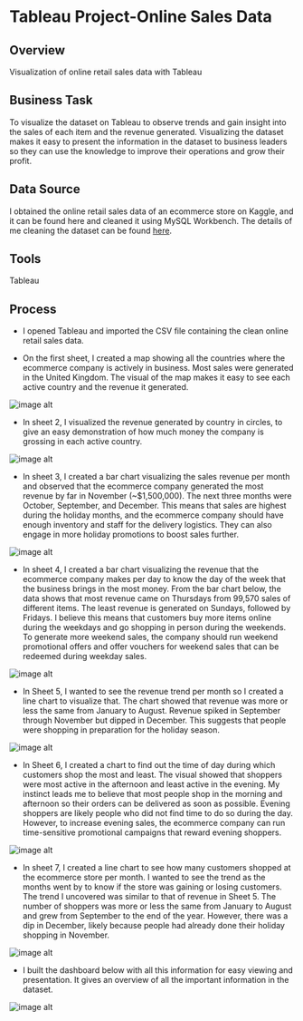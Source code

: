 # Tableau Project-Online Sales Data

## Overview

Visualization of online retail sales data with Tableau

## Business Task

To visualize the dataset on Tableau to observe trends and gain insight into the sales of each item and the revenue generated. Visualizing the dataset makes it easy to present the information in the dataset to business leaders so they can use the knowledge to improve their operations and grow their profit.

## Data Source

I obtained the online retail sales data of an ecommerce store on Kaggle, and it can be found here and cleaned it using MySQL Workbench. The details of me cleaning the dataset can be found [here](https://www.kaggle.com/datasets/umerkk12/online-retail-business).

## Tools

Tableau

## Process

* I opened Tableau and imported the CSV file containing the clean online retail sales data.

* On the first sheet, I created a map showing all the countries where the ecommerce company is actively in business. Most sales were generated in the United Kingdom. The visual of the map makes it easy to see each active country and the revenue it generated.

![image alt](https://github.com/jefferyokpala/Tableau-Project-Online-Sales-Data/blob/main/images/image4.png?raw=true)

* In sheet 2, I visualized the revenue generated by country in circles, to give an easy demonstration of how much money the company is grossing in each active country.

![image alt](https://github.com/jefferyokpala/Tableau-Project-Online-Sales-Data/blob/main/images/image2.png?raw=true)

* In sheet 3, I created a bar chart visualizing the sales revenue per month and observed that the ecommerce company generated the most revenue by far in November (~$1,500,000). The next three months were October, September, and December. This means that sales are highest during the holiday months, and the ecommerce company should have enough inventory and staff for the delivery logistics. They can also engage in more holiday promotions to boost sales further.

![image alt](https://github.com/jefferyokpala/Tableau-Project-Online-Sales-Data/blob/main/images/image3.png?raw=true)

* In sheet 4, I created a bar chart visualizing the revenue that the ecommerce company makes per day to know the day of the week that the business brings in the most money. From the bar chart below, the data shows that most revenue came on Thursdays from 99,570 sales of different items. The least revenue is generated on Sundays, followed by Fridays. I believe this means that customers buy more items online during the weekdays and go shopping in person during the weekends. To generate more weekend sales, the company should run weekend promotional offers and offer vouchers for weekend sales that can be redeemed during weekday sales.

![image alt](https://github.com/jefferyokpala/Tableau-Project-Online-Sales-Data/blob/main/images/image6.png?raw=true)

* In Sheet 5, I wanted to see the revenue trend per month so I created a line chart to visualize that. The chart showed that revenue was more or less the same from January to August. Revenue spiked in September through November but dipped in December. This suggests that people were shopping in preparation for the holiday season.

![image alt](https://github.com/jefferyokpala/Tableau-Project-Online-Sales-Data/blob/main/images/image5.png?raw=true)

* In Sheet 6, I created a chart to find out the time of day during which customers shop the most and least. The visual showed that shoppers were most active in the afternoon and least active in the evening. My instinct leads me to believe that most people shop in the morning and afternoon so their orders can be delivered as soon as possible. Evening shoppers are likely people who did not find time to do so during the day. However, to increase evening sales, the ecommerce company can run time-sensitive promotional campaigns that reward evening shoppers.

![image alt](https://github.com/jefferyokpala/Tableau-Project-Online-Sales-Data/blob/main/images/image1.png?raw=true)

* In sheet 7, I created a line chart to see how many customers shopped at the ecommerce store per month. I wanted to see the trend as the months went by to know if the store was gaining or losing customers. The trend I uncovered was similar to that of revenue in Sheet 5. The number of shoppers was more or less the same from January to August and grew from September to the end of the year. However, there was a dip in December, likely because people had already done their holiday shopping in November.

![image alt](https://github.com/jefferyokpala/Tableau-Project-Online-Sales-Data/blob/main/images/image7.png?raw=true)

* I built the dashboard below with all this information for easy viewing and presentation. It gives an overview of all the important information in the dataset.

![image alt](https://github.com/jefferyokpala/Tableau-Project-Online-Sales-Data/blob/main/images/image8.png?raw=true)
